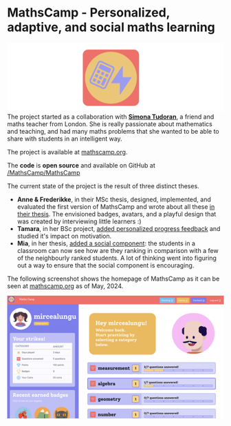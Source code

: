 # MathsCamp - Personalized, adaptive, and social maths learning 

![](../docs/assets/mathscamp-logo.png)
The project started as a collaboration with [**Simona Tudoran**](https://www.linkedin.com/in/simona-tudoran-7a974a21/), a friend and maths teacher from London. She is really passionate about mathematics and teaching, and had many maths problems that she wanted to be able to share with students in an intelligent way. 

The project is available at [mathscamp.org](mathscamp.org). 

The **code** is **open source** and available on GitHub at [/MathsCamp/MathsCamp](https://github.com/MathsCamp/MathsCamp)

The current state of the project is the result of three distinct theses. 

- **Anne & Frederikke**, in their MSc thesis, designed, implemented, and evaluated the first version of MathsCamp and wrote about all these [in their thesis](../docs/assets/theses/AnneFrederikke--Designing%20a%20personalized%20learning%20app.pdf). The envisioned badges, avatars, and a playful design that was created by interviewing little learners :)
- **Tamara**, in her BSc project, [added personalized progress feedback](../docs/assets/theses/Thesis-Tamara-MathsCamp_Personal_Progress_Feedback.pdf) and studied it's impact on motivation. 
- **Mia**, in her thesis, [added a social component](../docs/assets/theses/Mia_Ronnelund_Thesis_2022.pdf): the students in a classroom can now see how are they ranking in comparison with a few of the neighbourly ranked students. A lot of thinking went into figuring out a way to ensure that the social component is encouraging. 

The following screenshot shows the homepage of MathsCamp as it can be seen at [mathscamp.org](https://mathscamp.org) as of May, 2024. 

![](../docs/assets/state-of-mathscamp-2024.png)





